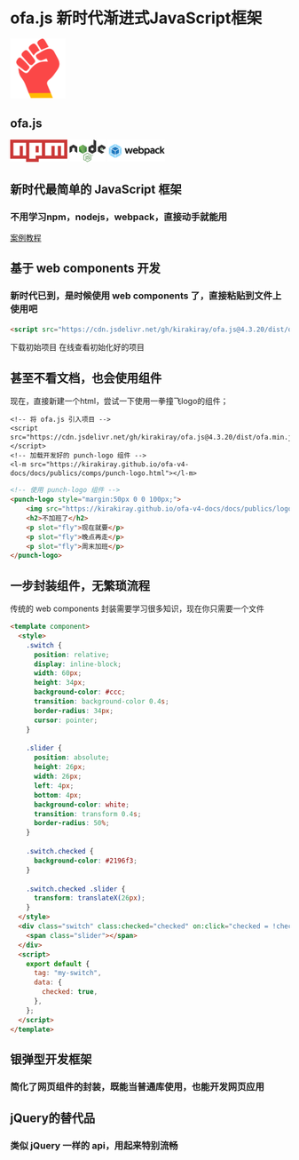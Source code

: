 # ofa.js 新时代渐进式JavaScript框架

<l-m src="https://cdn.jsdelivr.net/npm/obook@2.1.24/blocks/simp-block.html"></l-m>
<l-m src="../publics/comps/punch-logo.html"></l-m>

<simp-block>

<punch-logo>
    <img src="../publics/logo.svg" width="100" logo alt="ofa.js" />
    <h2>ofa.js</h2>
    <img src="../publics/npm-logo.png" slot="fly" height="40" alt="npm" />
    <img src="../publics/nodejs-logo.png" slot="fly" height="40" alt="nodejs" />
    <img src="../publics/webpack-logo.png" slot="fly" height="40" alt="webpack" />
</punch-logo>

## 新时代最简单的 JavaScript 框架

### 不用学习npm，nodejs，webpack，直接动手就能用

[案例教程](./cases/index.md)

</simp-block>

<simp-block>

## 基于  web components 开发

### 新时代已到，是时候使用 web components 了，直接粘贴到文件上使用吧

```html
<script src="https://cdn.jsdelivr.net/gh/kirakiray/ofa.js@4.3.20/dist/ofa.min.js"></script>
```

<a>下载初始项目</a>
<a>在线查看初始化好的项目</a>

</simp-block>

<simp-block>

## 甚至不看文档，也会使用组件

现在，直接新建一个html，尝试一下使用一拳撞飞logo的组件；

<html-viewer style="width:100%;">

```
<!-- 将 ofa.js 引入项目 -->
<script src="https://cdn.jsdelivr.net/gh/kirakiray/ofa.js@4.3.20/dist/ofa.min.js"></script>
<!-- 加载开发好的 punch-logo 组件 -->
<l-m src="https://kirakiray.github.io/ofa-v4-docs/docs/publics/comps/punch-logo.html"></l-m>
```

```html
<!-- 使用 punch-logo 组件 -->
<punch-logo style="margin:50px 0 0 100px;">
    <img src="https://kirakiray.github.io/ofa-v4-docs/docs/publics/logo.svg" logo height="90" />
    <h2>不加班了</h2>
    <p slot="fly">现在就要</p>
    <p slot="fly">晚点再走</p>
    <p slot="fly">周末加班</p>
</punch-logo>
```

</html-viewer>

</simp-block>

<simp-block>

## 一步封装组件，无繁琐流程

传统的 web components 封装需要学习很多知识，现在你只需要一个文件

<comp-viewer comp-name="my-switch" max-height="500" style="width:100%;">

```html
<template component>
  <style>
    .switch {
      position: relative;
      display: inline-block;
      width: 60px;
      height: 34px;
      background-color: #ccc;
      transition: background-color 0.4s;
      border-radius: 34px;
      cursor: pointer;
    }

    .slider {
      position: absolute;
      height: 26px;
      width: 26px;
      left: 4px;
      bottom: 4px;
      background-color: white;
      transition: transform 0.4s;
      border-radius: 50%;
    }

    .switch.checked {
      background-color: #2196f3;
    }

    .switch.checked .slider {
      transform: translateX(26px);
    }
  </style>
  <div class="switch" class:checked="checked" on:click="checked = !checked">
    <span class="slider"></span>
  </div>
  <script>
    export default {
      tag: "my-switch",
      data: {
        checked: true,
      },
    };
  </script>
</template>
```

</comp-viewer>

</simp-block>

<simp-block>

## 银弹型开发框架

### 简化了网页组件的封装，既能当普通库使用，也能开发网页应用

</simp-block>

<simp-block>

## jQuery的替代品

### 类似 jQuery 一样的 api，用起来特别流畅

</simp-block>
